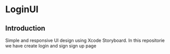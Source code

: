 # LoginUI
 ## Introduction
 Simple and responsive UI design using Xcode Storyboard. In this repositorie we have create login and sign sign up page
